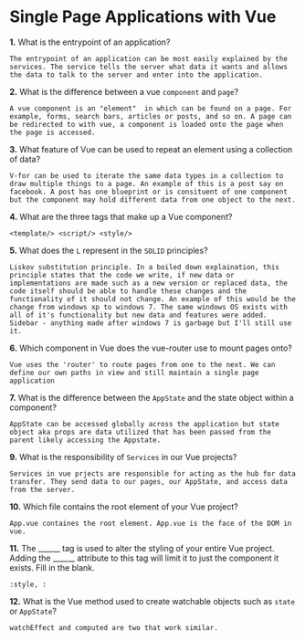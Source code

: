 # Single Page Applications with Vue

**1.** What is the entrypoint of an application?
<!-- enter you answer in the space below -->
```
The entrypoint of an application can be most easily explained by the services. The service tells the server what data it wants and allows the data to talk to the server and enter into the application. 

```
**2.** What is the difference between a vue `component` and `page`?
<!-- enter you answer in the space below -->
```
A vue component is an "element"  in which can be found on a page. For example, forms, search bars, articles or posts, and so on. A page can be redirected to with vue, a component is loaded onto the page when the page is accessed.

```
**3.** What feature of Vue can be used to repeat an element using a collection of data?
<!-- enter you answer in the space below -->
```
V-for can be used to iterate the same data types in a collection to draw multiple things to a page. An example of this is a post say on facebook. A post has one blueprint or is consituent of one component but the component may hold different data from one object to the next. 

```
**4.** What are the three tags that make up a Vue component?
<!-- enter you answer in the space below -->
```
<template/> <script/> <style/>

```
**5.** What does the `L` represent in the `SOLID` principles?
<!-- enter you answer in the space below -->
```
Liskov substitution principle. In a boiled down explaination, this principle states that the code we write, if new data or implementations are made such as a new version or replaced data, the code itself should be able to handle these changes and the functionality of it should not change. An example of this would be the change from windows xp to windows 7. The same windows OS exists with all of it's functionality but new data and features were added. Sidebar - anything made after windows 7 is garbage but I'll still use it.

```
**6.** Which component in Vue does the vue-router use to mount pages onto?
<!-- enter you answer in the space below -->
```
Vue uses the 'router' to route pages from one to the next. We can define our own paths in view and still maintain a single page application

```
**7.** What is the difference between the `AppState` and the state object within a component?
<!-- enter you answer in the space below -->
```
AppState can be accessed globally across the application but state object aka props are data utilized that has been passed from the parent likely accessing the Appstate.

```
**9.** What is the responsibility of `Services` in our Vue projects?
<!-- enter you answer in the space below -->
```
Services in vue prjects are responsible for acting as the hub for data transfer. They send data to our pages, our AppState, and access data from the server.

```
**10.** Which file contains the root element of your Vue project?
<!-- enter you answer in the space below -->
```
App.vue containes the root element. App.vue is the face of the DOM in vue.

```
**11.** The ______ tag is used to alter the styling of your entire Vue project.  Adding the ______ attribute to this tag will limit it to just the component it exists.  Fill in the blank.
<!-- enter you answer in the space below -->
```
:style, :

```
**12.** What is the Vue method used to create watchable objects such as `state` or `AppState`?
<!-- enter you answer in the space below -->
```
watchEffect and computed are two that work similar.

```